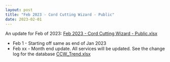 ```yaml
---
layout: post
title: "Feb 2023 - Cord Cutting Wizard - Public"
date: 2023-02-01
---
```

<p>An update for Feb of 2023: <a href="/Feb 2023 - Cord Cutting Wizard - Public.xlsx">Feb 2023 - Cord Cutting Wizard - Public.xlsx</a>
  <p>
    <ul>
      <li>Feb 1 - Starting off same as end of Jan 2023
      <li>Feb xx - Month end update. All services will be updated. See the change log for the database <a href="/CCW_Trend.xlsx">CCW_Trend.xlsx</a>
    </ul>
